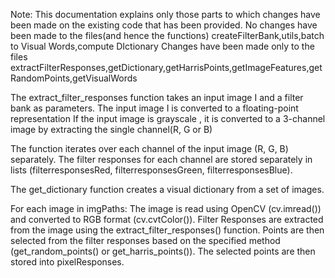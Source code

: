 Note: This documentation explains only those parts to which changes have been made on the existing code that has been provided.
No changes have been made to the files(and hence the functions) createFilterBank,utils,batch to Visual Words,compute DIctionary
Changes have been made only to the files extractFilterResponses,getDictionary,getHarrisPoints,getImageFeatures,getRandomPoints,getVisualWords                                         

The extract_filter_responses function takes an input image I and a filter bank as parameters.
The input image I is converted to a floating-point representation
If the input image is grayscale , it is converted to a 3-channel image by extracting the single channel(R, G or B)

The function iterates over each channel of the input image (R, G, B) separately.
The filter responses for each channel are stored separately in lists (filterresponsesRed, filterresponsesGreen, filterresponsesBlue).


The get_dictionary function creates a visual dictionary from a set of images.

For each image in imgPaths:
The image is read using OpenCV (cv.imread()) and converted to RGB format (cv.cvtColor()).
Filter Responses are extracted from the image using the extract_filter_responses() function.
Points are then selected from the filter responses based on the specified method (get_random_points() or get_harris_points()).
The selected points are then stored into pixelResponses.
